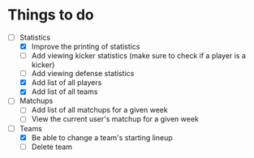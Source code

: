 # Things to do

- [ ] Statistics
  - [x] Improve the printing of statistics
  - [ ] Add viewing kicker statistics (make sure to check if a player is a kicker)
  - [ ] Add viewing defense statistics
  - [x] Add list of all players
  - [x] Add list of all teams
- [ ] Matchups
  - [ ] Add list of all matchups for a given week
  - [ ] View the current user's matchup for a given week
- [ ] Teams
  - [x] Be able to change a team's starting lineup
  - [ ] Delete team
